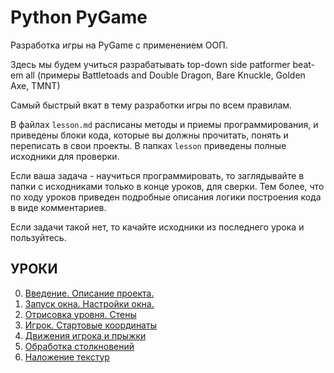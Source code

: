 # Python PyGame 

Разработка игры на PyGame с применением ООП.

Здесь мы будем учиться разрабатывать top-down side patformer beat-em all (примеры Battletoads and Double Dragon, Bare Knuckle, Golden Axe, TMNT)

Самый быстрый вкат в тему разработки игры по всем правилам.

В файлах `lesson.md` расписаны методы и приемы программирования, и приведены блоки кода, которые вы должны прочитать, понять и переписать в свои проекты. В папках `lesson` приведены полные исходники для проверки.

Если ваша задача - научиться программировать, то заглядывайте в папки с исходниками только в конце уроков, для сверки. Тем более, что по ходу уроков приведен подробные описания логики построения кода в виде комментариев.

Если задачи такой нет, то качайте исходники из последнего урока и пользуйтесь.

## УРОКИ
0. [Введение. Описание проекта.](https://github.com/savinkirillnick/game/blob/main/lesson0.md)
1. [Запуск окна. Настройки окна.](https://github.com/savinkirillnick/game/blob/main/lesson1.md)
2. [Отрисовка уровня. Стены](https://github.com/savinkirillnick/game/blob/main/lesson2.md)
3. [Игрок. Стартовые координаты](https://github.com/savinkirillnick/game/blob/main/lesson3.md)
4. [Движения игрока и прыжки](https://github.com/savinkirillnick/game/blob/main/lesson4.md)
5. [Обработка столкновений](https://github.com/savinkirillnick/game/blob/main/lesson5.md)
6. [Наложение текстур](https://github.com/savinkirillnick/game/blob/main/lesson6.md)